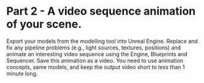 # Part 2 - A video sequence animation of your scene.
Export your models from the modelling tool into Unreal Engine. Replace and fix any pipeline problems (e.g., light sources, textures, positions) and animate an interesting video sequence using the Engine, Blueprints and Sequencer. Save this animation as a video. You need to use animation concepts, same models, and keep the output video short to less than 1 minute long.
